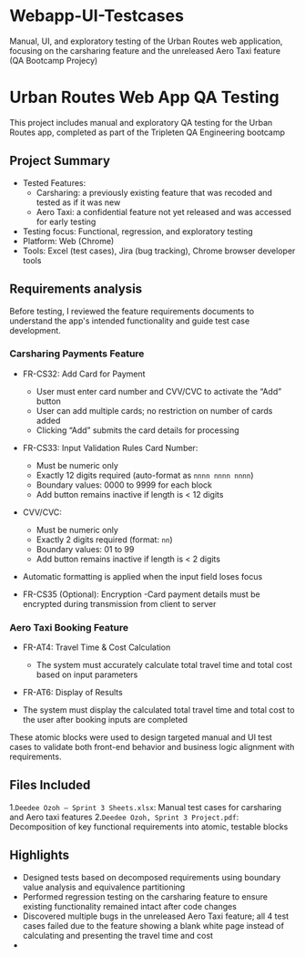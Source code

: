# Webapp-UI-Testcases
Manual, UI, and exploratory testing of the Urban Routes web application, focusing on the carsharing feature and the unreleased Aero Taxi feature (QA Bootcamp Projecy)
# Urban Routes Web App QA Testing
This project includes manual and exploratory QA testing for the Urban Routes app, completed as part of the Tripleten QA Engineering bootcamp

## Project Summary
- Tested Features:
  - Carsharing: a previously existing feature that was recoded and tested as if it was new
  - Aero Taxi: a confidential feature not yet released and was accessed for early testing
- Testing focus: Functional, regression, and exploratory testing
- Platform: Web (Chrome)
- Tools: Excel (test cases), Jira (bug tracking), Chrome browser developer tools

## Requirements analysis
Before testing, I reviewed the feature requirements documents to understand the app's intended functionality and guide test case development.

### Carsharing Payments Feature

- FR-CS32: Add Card for Payment
  - User must enter card number and CVV/CVC to activate the “Add” button
  - User can add multiple cards; no restriction on number of cards added
  - Clicking “Add” submits the card details for processing

- FR-CS33: Input Validation Rules
  Card Number:
  - Must be numeric only
  - Exactly 12 digits required (auto-format as `nnnn nnnn nnnn`)
  - Boundary values: 0000 to 9999 for each block
  - Add button remains inactive if length is < 12 digits
    
- CVV/CVC:
  - Must be numeric only
  - Exactly 2 digits required (format: `nn`)
  - Boundary values: 01 to 99
  - Add button remains inactive if length is < 2 digits
- Automatic formatting is applied when the input field loses focus

- FR-CS35 (Optional): Encryption
  -Card payment details must be encrypted during transmission from client to server

### Aero Taxi Booking Feature

- FR-AT4: Travel Time & Cost Calculation
  - The system must accurately calculate total travel time and total cost based on input parameters

- FR-AT6: Display of Results
- The system must display the calculated total travel time and total cost to the user after booking inputs are completed

These atomic blocks were used to design targeted manual and UI test cases to validate both front-end behavior and business logic alignment with requirements.
 
## Files Included
1.`Deedee Ozoh — Sprint 3 Sheets.xlsx`: Manual test cases for carsharing and Aero taxi features
2.`Deedee Ozoh, Sprint 3 Project.pdf`: Decomposition of key functional requirements into atomic, testable blocks

## Highlights
- Designed tests based on decomposed requirements using boundary value analysis and equivalence partitioning
- Performed regression testing on the carsharing feature to ensure existing functionality remained intact after code changes
- Discovered multiple bugs in the unreleased Aero Taxi feature; all 4 test cases failed due to the feature showing a blank white page instead of calculating and presenting the travel time and cost
- 
